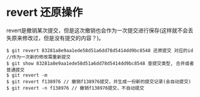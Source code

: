 # revert 还原操作
revert是撤销某次提交，但是这次撤销也会作为一次提交进行保存(这样就不会丢失原来修改过，但是没有提交的内容？)。
```shell
$ git revert 83281a8e9aa1ede58d51a6dd78d5414dd9bc8548 还原提交 对应的id //作为一次新的修改需重新提交
$ git show 83281a8e9aa1ede58d51a6dd78d5414dd9bc8548 查提交类型, 合并或者普通提交
$ git revert -m
$ git revert f138976 // 撤销f138976提交，并生成一份新的提交记录(会自动提交)
$ git revert -n f138976 // 撤销f138976提交，不自动提交
```
#
